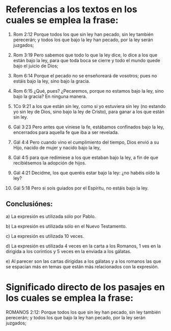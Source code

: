 # Referencias a los textos en los cuales se emplea la frase:

1.  Rom 2:12 Porque todos los que sin ley han pecado, sin ley también
    perecerán; y todos los que bajo la ley han pecado, por la ley serán
    juzgados;

2.  Rom 3:19 Pero sabemos que todo lo que la ley dice, lo dice a los que
    están bajo la ley, para que toda boca se cierre y todo el mundo
    quede bajo el juicio de Dios;

3.  Rom 6:14 Porque el pecado no se enseñoreará de vosotros; pues no
    estáis bajo la ley, sino bajo la gracia.

4.  Rom 6:15 ¿Qué, pues? ¿Pecaremos, porque no estamos bajo la ley, sino
    bajo la gracia? En ninguna manera.

5.  1Co 9:21 a los que están sin ley, como si yo estuviera sin ley (no
    estando yo sin ley de Dios, sino bajo la ley de Cristo), para ganar
    a los que están sin ley.

6.  Gál 3:23 Pero antes que viniese la fe, estábamos confinados bajo la
    ley, encerrados para aquella fe que iba a ser revelada.

7.  Gál 4:4 Pero cuando vino el cumplimiento del tiempo, Dios envió a su
    Hijo, nacido de mujer y nacido bajo la ley,

8.  Gál 4:5 para que redimiese a los que estaban bajo la ley, a fin de
    que recibiésemos la adopción de hijos.

9.  Gál 4:21 Decidme, los que queréis estar bajo la ley: ¿no habéis oído
    la ley?

10. Gál 5:18 Pero si sois guiados por el Espíritu, no estáis bajo la
    ley.

## Conclusiónes:

a)  La expresión es utilizada sólo por Pablo.

b)  La expresión es utilizada sólo en el Nuevo Testamento.

c)  La expresión es utilizada 10 veces.

d)  La expresión es utilizada 4 veces en la carta a los Romanos, 1 ves
    en la dirigida a los corintios y 5 veces en la enviada a los
    gálatas.

e)  Al parecer son las cartas dirigidas a los gálatas y a los romanos
    las que se espacian más en temas que están más relacionados con la
    expresión.

# Significado directo de los pasajes en los cuales se emplea la frase:

ROMANOS 2:12: Porque todos los que sin ley han pecado, sin ley también
perecerán; y todos los que bajo la ley han pecado, por la ley serán
juzgados;

## 

# 
